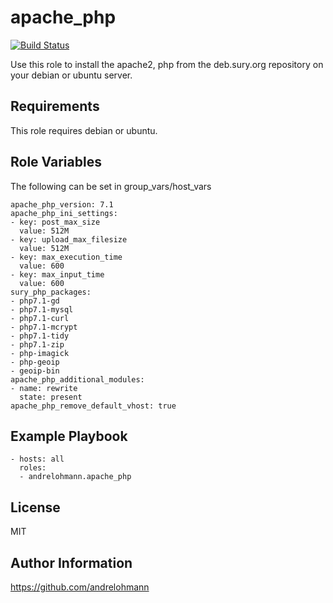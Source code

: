 apache_php
==========

[![Build Status](https://travis-ci.org/andrelohmann/ansible-role-apache_php.svg?branch=master)](https://travis-ci.org/andrelohmann/ansible-role-apache_php)

Use this role to install the apache2, php from the deb.sury.org repository on your debian or ubuntu server.

Requirements
------------

This role requires debian or ubuntu.

Role Variables
--------------

The following can be set in group_vars/host_vars

    apache_php_version: 7.1
    apache_php_ini_settings:
    - key: post_max_size
      value: 512M
    - key: upload_max_filesize
      value: 512M
    - key: max_execution_time
      value: 600
    - key: max_input_time
      value: 600
    sury_php_packages:
    - php7.1-gd
    - php7.1-mysql
    - php7.1-curl
    - php7.1-mcrypt
    - php7.1-tidy
    - php7.1-zip
    - php-imagick
    - php-geoip
    - geoip-bin
    apache_php_additional_modules:
    - name: rewrite
      state: present
    apache_php_remove_default_vhost: true

Example Playbook
----------------

    - hosts: all
      roles:
      - andrelohmann.apache_php

License
-------

MIT

Author Information
------------------

https://github.com/andrelohmann

